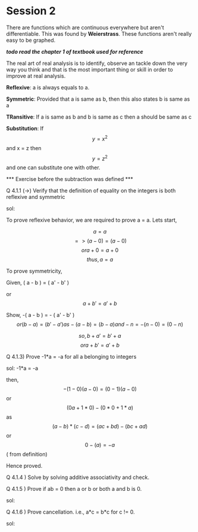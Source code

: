 # Session 2

There are functions which are continuous everywhere but aren't differentiable. This was found by **Weierstrass**. These functions aren't really easy to be graphed.

***todo read the chapter 1 of textbook used for reference***

The real art of real analysis is to identify, observe an tackle down the very way you think and that is the most important thing or skill in order to improve at real analysis.

**Reflexive**: a is always equals to a.

**Symmetric**: Provided that a is same as b, then this also states b is same as a

**TRansitive**: If a is same as b and b is same as c then a should be same as c

**Substitution**: If $$y = x^2$$ and x = z then $$ y = z^2 $$ and one can substitute one with other.

*** Exercise before the subtraction was defined ***

Q 4.1.1 (->)  Verify that the definition of equality on the integers is both reflexive and symmetric

sol: 

To prove reflexive behavior, we are required to prove a = a. Lets start,

$$ a = a $$
$$ => ( a - 0 ) = ( a - 0 ) $$
$$ or a + 0 = a + 0 $$
$$ thus, a = a $$ 

To prove symmetricity, 

Given, ( a - b ) = ( a' - b' ) 

or $$ a + b' = a' + b $$

Show, -( a - b ) = - ( a' - b' )
$$or ( b - a ) = ( b' - a' ) as -(a-b) = (b-a) and -n = -(n-0) = (0-n)$$

$$ so, b + a' = b' + a $$
$$ or a + b' = a' + b $$

Q 4.1.3) Prove -1*a = -a for all a belonging to integers

sol: -1*a = -a

then, $$ -(1-0)(a-0) = (0-1)(a-0) $$
or $$ (0a+1*0) - (0*0 + 1*a) $$ as $$ (a-b)*(c-d) = (ac+bd) - (bc+ad) $$
or $$ 0 - (a) = -a $$ ( from definition)

Hence proved.

Q 4.1.4 ) Solve by solving additive associativity and check.

Q 4.1.5 ) Prove if ab = 0 then a or b or both a and b is 0.

sol:

Q 4.1.6 ) Prove cancellation. i.e., a\*c = b\*c for c != 0.

sol:

